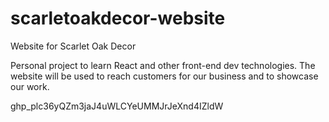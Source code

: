 # scarletoakdecor-website
Website for Scarlet Oak Decor

Personal project to learn React and other front-end dev technologies. The website will be used to reach customers for our business and to showcase our work. 

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